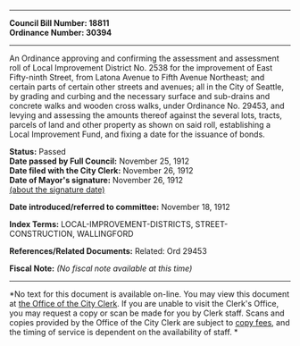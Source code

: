 * * * * *  
  
**Council Bill Number: [](#h0)[](#h2)18811**   
**Ordinance Number: 30394**  
  
* * * * *  
  
An Ordinance approving and confirming the assessment and assessment roll of Local Improvement District No. 2538 for the improvement of East Fifty-ninth Street, from Latona Avenue to Fifth Avenue Northeast; and certain parts of certain other streets and avenues; all in the City of Seattle, by grading and curbing and the necessary surface and sub-drains and concrete walks and wooden cross walks, under Ordinance No. 29453, and levying and assessing the amounts thereof against the several lots, tracts, parcels of land and other property as shown on said roll, establishing a Local Improvement Fund, and fixing a date for the issuance of bonds.  
  
**Status:** Passed   
**Date passed by Full Council:** November 25, 1912   
**Date filed with the City Clerk:** November 26, 1912   
**Date of Mayor's signature:** November 26, 1912   
[(about the signature date)](/~public/approvaldate.htm)   
  
  
**Date introduced/referred to committee:** November 18, 1912   
  
**Index Terms:** LOCAL-IMPROVEMENT-DISTRICTS, STREET-CONSTRUCTION, WALLINGFORD  
  
**References/Related Documents:** Related: Ord 29453  
  
**Fiscal Note:** *(No fiscal note available at this time)*  
  
* * * * *  
  
*No text for this document is available on-line. You may view this document at [the Office of the City Clerk](http://www.seattle.gov/leg/clerk/contactUs.htm). If you are unable to visit the Clerk's Office, you may request a copy or scan be made for you by Clerk staff. Scans and copies provided by the Office of the City Clerk are subject to [copy fees](http://clerk.seattle.gov/~public/clerkfees.htm), and the timing of service is dependent on the availability of staff. *  
  
  

